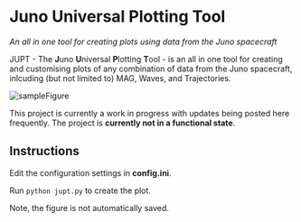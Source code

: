 # Juno Universal Plotting Tool
*An all in one tool for creating plots using data from the Juno spacecraft*

JUPT - The **J**uno **U**niversal **P**lotting **T**ool - is an all in one tool for creating and customising plots of any combination of data from the Juno spacecraft, inlcuding (but not limited to) MAG, Waves, and Trajectories.

![sampleFigure](https://github.com/daraghhollman/JUPT/assets/62439417/9f8834ee-ef1b-4198-a058-f9f649da1a18)

This project is currently a work in progress with updates being posted here frequently. The project is **currently not in a functional state**.

## Instructions
Edit the configuration settings in **config.ini**.

Run `python jupt.py` to create the plot.

Note, the figure is not automatically saved.

